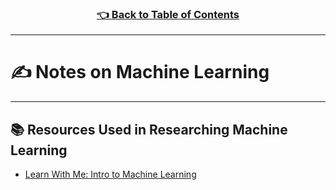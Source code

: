 <h3 align="center"><a href="../table_of_contents.md">👈 Back to Table of Contents</a></h3>

---

# ✍️ Notes on Machine Learning

---
## 📚 Resources Used in Researching Machine Learning
- [Learn With Me: Intro to Machine Learning](https://www.youtube.com/playlist?list=PLqFaTIg4myu9-T-fat2zjC5HmTpSybNfa)